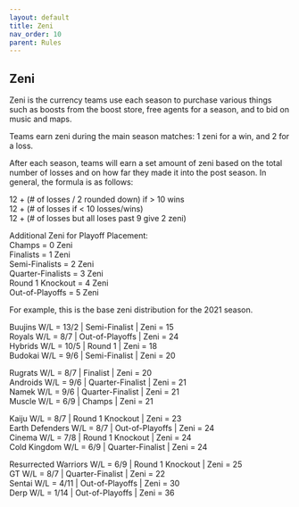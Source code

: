 ```yaml
---
layout: default
title: Zeni
nav_order: 10
parent: Rules
---
```


## Zeni


Zeni is the currency teams use each season to purchase various things such as boosts from the boost store, free agents for a season, 
and to bid on music and maps. 

Teams earn zeni during the main season matches: 1 zeni for a win, and 2 for a loss. 

After each season, teams will earn a set amount of zeni based on the total number of losses and on how far they made it into the post season. 
In general, the formula is as follows:

12 + (# of losses / 2  rounded down) if > 10 wins <br />
12 + (# of losses if < 10 losses/wins)<br />
12 + (# of losses but all loses past 9 give 2 zeni) <br />

Additional Zeni for Playoff Placement:<br />
Champs = 0 Zeni<br />
Finalists = 1 Zeni<br />
Semi-Finalists = 2 Zeni<br />
Quarter-Finalists = 3 Zeni<br />
Round 1 Knockout = 4 Zeni<br />
Out-of-Playoffs = 5 Zeni<br />


For example, this is the base zeni distribution for the 2021 season.

Buujins W/L =  13/2 | Semi-Finalist | Zeni = 15 <br />
Royals W/L = 8/7 | Out-of-Playoffs | Zeni = 24 <br />
Hybrids W/L = 10/5 | Round 1 | Zeni = 18 <br />
Budokai W/L = 9/6 | Semi-Finalist | Zeni = 20 <br />

Rugrats W/L = 8/7 | Finalist | Zeni = 20 <br />
Androids W/L = 9/6 | Quarter-Finalist | Zeni = 21 <br />
Namek W/L = 9/6 | Quarter-Finalist | Zeni = 21 <br />
Muscle W/L = 6/9 | Champs |  Zeni = 21 <br />

Kaiju W/L = 8/7 | Round 1 Knockout | Zeni = 23 <br />
Earth Defenders W/L = 8/7 | Out-of-Playoffs | Zeni = 24 <br />
Cinema W/L = 7/8 | Round 1 Knockout | Zeni = 24 <br />
Cold Kingdom W/L = 6/9 | Quarter-Finalist |  Zeni = 24 <br />

Resurrected Warriors W/L = 6/9 | Round 1 Knockout |  Zeni = 25 <br />
GT W/L = 8/7 | Quarter-Finalist | Zeni = 22 <br />
Sentai W/L = 4/11 | Out-of-Playoffs | Zeni =  30 <br />
Derp W/L = 1/14 | Out-of-Playoffs | Zeni =  36<br />